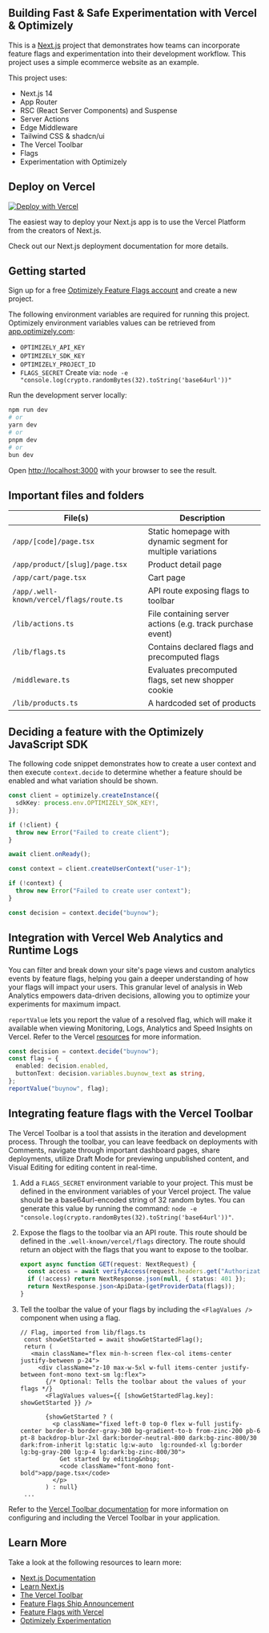 ## Building Fast & Safe Experimentation with Vercel & Optimizely

This is a [Next.js](https://nextjs.org/) project that demonstrates how teams can incorporate feature flags and experimentation into their development workflow. This project uses a simple ecommerce website as an example.

This project uses:

- Next.js 14
- App Router
- RSC (React Server Components) and Suspense
- Server Actions
- Edge Middleware
- Tailwind CSS & shadcn/ui
- The Vercel Toolbar
- Flags
- Experimentation with Optimizely

## Deploy on Vercel

[![Deploy with Vercel](https://vercel.com/button)](https://vercel.com/new/clone?repository-url=https%3A%2F%2Fgithub.com%2Fvercel%2Fship-experimentation-workshop&env=OPTIMIZELY_API_KEY,OPTIMIZELY_SDK_KEY,OPTIMIZELY_PROJECT_ID,FLAGS_SECRET&project-name=ship-experimentation-workshop&repository-name=ship-experimentation-workshop&demo-title=Vercel%20Ship%20Experimentation%20Workshop&demo-description=A%20Next.js%20project%20leveraging%20Optimizely%20for%20experimentation&demo-url=https%3A%2F%2Fship-experimentation-workshop.vercel.app&demo-image=https%3A%2F%2Fship-experimentation-workshop.vercel.app%2Fdemo.png)

The easiest way to deploy your Next.js app is to use the Vercel Platform from the creators of Next.js.

Check out our Next.js deployment documentation for more details.

## Getting started

Sign up for a free [Optimizely Feature Flags account](https://www.optimizely.com/enhancements/free-feature-flagging) and create a new project.

The following environment variables are required for running this project. Optimizely environment variables values can be retrieved from [app.optimizely.com](https://app.optimizely.com/):

- `OPTIMIZELY_API_KEY`
- `OPTIMIZELY_SDK_KEY`
- `OPTIMIZELY_PROJECT_ID`
- `FLAGS_SECRET`
  Create via: `node -e "console.log(crypto.randomBytes(32).toString('base64url'))"`

Run the development server locally:

```bash
npm run dev
# or
yarn dev
# or
pnpm dev
# or
bun dev
```

Open [http://localhost:3000](http://localhost:3000) with your browser to see the result.

## Important files and folders

| File(s)                                  | Description                                                  |
| ---------------------------------------- | ------------------------------------------------------------ |
| `/app/[code]/page.tsx`                   | Static homepage with dynamic segment for multiple variations |
| `/app/product/[slug]/page.tsx`           | Product detail page                                          |
| `/app/cart/page.tsx`                     | Cart page                                                    |
| `/app/.well-known/vercel/flags/route.ts` | API route exposing flags to toolbar                          |
| `/lib/actions.ts`                        | File containing server actions (e.g. track purchase event)   |
| `/lib/flags.ts`                          | Contains declared flags and precomputed flags                |
| `/middleware.ts`                         | Evaluates precomputed flags, set new shopper cookie          |
| `/lib/products.ts`                       | A hardcoded set of products                                  |

## Deciding a feature with the Optimizely JavaScript SDK

The following code snippet demonstrates how to create a user context and then execute `context.decide` to determine whether a feature should be enabled and what variation should be shown.

```typescript
const client = optimizely.createInstance({
  sdkKey: process.env.OPTIMIZELY_SDK_KEY!,
});

if (!client) {
  throw new Error("Failed to create client");
}

await client.onReady();

const context = client.createUserContext("user-1");

if (!context) {
  throw new Error("Failed to create user context");
}

const decision = context.decide("buynow");
```

## Integration with Vercel Web Analytics and Runtime Logs

You can filter and break down your site's page views and custom analytics events by feature flags, helping you gain a deeper understanding of how your flags will impact your users. This granular level of analysis in Web Analytics empowers data-driven decisions, allowing you to optimize your experiments for maximum impact.

`reportValue` lets you report the value of a resolved flag, which will make it available when viewing Monitoring, Logs, Analytics and Speed Insights on Vercel. Refer to the Vercel [resources](https://vercel.com/blog/introducing-platform-wide-understanding-and-experimental-nextjs-design-pattern) for more information.

```typescript
const decision = context.decide("buynow");
const flag = {
  enabled: decision.enabled,
  buttonText: decision.variables.buynow_text as string,
};
reportValue("buynow", flag);
```

## Integrating feature flags with the Vercel Toolbar

The Vercel Toolbar is a tool that assists in the iteration and development process. Through the toolbar, you can leave feedback on deployments with Comments, navigate through important dashboard pages, share deployments, utilize Draft Mode for previewing unpublished content, and Visual Editing for editing content in real-time.

1. Add a `FLAGS_SECRET` environment variable to your project.
   This must be defined in the environment variables of your Vercel project.
   The value should be a base64url-encoded string of 32 random bytes. You can generate this value by running the command: `node -e "console.log(crypto.randomBytes(32).toString('base64url'))"`.
2. Expose the flags to the toolbar via an API route.
   This route should be defined in the `.well-known/vercel/flags` directory. The route should return an object with the flags that you want to expose to the toolbar.

   ```ts
   export async function GET(request: NextRequest) {
     const access = await verifyAccess(request.headers.get("Authorization"));
     if (!access) return NextResponse.json(null, { status: 401 });
     return NextResponse.json<ApiData>(getProviderData(flags));
   }
   ```

3. Tell the toolbar the value of your flags by including the `<FlagValues />` component when using a flag.

   ```tsx
   // Flag, imported from lib/flags.ts
    const showGetStarted = await showGetStartedFlag();
    return (
      <main className="flex min-h-screen flex-col items-center justify-between p-24">
        <div className="z-10 max-w-5xl w-full items-center justify-between font-mono text-sm lg:flex">
          {/* Optional: Tells the toolbar about the values of your flags */}
          <FlagValues values={{ [showGetStartedFlag.key]: showGetStarted }} />

          {showGetStarted ? (
            <p className="fixed left-0 top-0 flex w-full justify-center border-b border-gray-300 bg-gradient-to-b from-zinc-200 pb-6 pt-8 backdrop-blur-2xl dark:border-neutral-800 dark:bg-zinc-800/30 dark:from-inherit lg:static lg:w-auto  lg:rounded-xl lg:border lg:bg-gray-200 lg:p-4 lg:dark:bg-zinc-800/30">
              Get started by editing&nbsp;
              <code className="font-mono font-bold">app/page.tsx</code>
            </p>
          ) : null}
    ...
   ```

Refer to the [Vercel Toolbar documentation](https://vercel.com/docs/workflow-collaboration/vercel-toolbar) for more information on configuring and including the Vercel Toolbar in your application.

## Learn More

Take a look at the following resources to learn more:

- [Next.js Documentation](https://nextjs.org/docs)
- [Learn Next.js](https://nextjs.org/learn)
- [The Vercel Toolbar](https://vercel.com/docs/workflow-collaboration/vercel-toolbar)
- [Feature Flags Ship Announcement](https://vercel.com/blog/feature-flags)
- [Feature Flags with Vercel](https://vercel.com/docs/workflow-collaboration/feature-flags)
- [Optimizely Experimentation](https://www.optimizely.com/products/feature-experimentation/)
